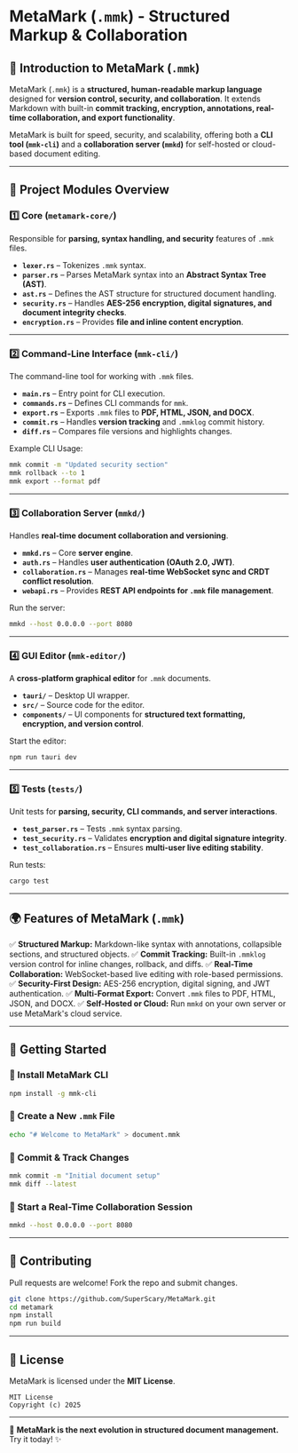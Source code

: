 # **MetaMark (`.mmk`) - Structured Markup & Collaboration**

## **📖 Introduction to MetaMark (`.mmk`)**
MetaMark (`.mmk`) is a **structured, human-readable markup language** designed for **version control, security, and collaboration**. It extends Markdown with built-in **commit tracking, encryption, annotations, real-time collaboration, and export functionality**.

MetaMark is built for speed, security, and scalability, offering both a **CLI tool (`mmk-cli`)** and a **collaboration server (`mmkd`)** for self-hosted or cloud-based document editing.

---

## **📁 Project Modules Overview**
### **1️⃣ Core (`metamark-core/`)**
Responsible for **parsing, syntax handling, and security** features of `.mmk` files.
- **`lexer.rs`** – Tokenizes `.mmk` syntax.
- **`parser.rs`** – Parses MetaMark syntax into an **Abstract Syntax Tree (AST)**.
- **`ast.rs`** – Defines the AST structure for structured document handling.
- **`security.rs`** – Handles **AES-256 encryption, digital signatures, and document integrity checks**.
- **`encryption.rs`** – Provides **file and inline content encryption**.

---
### **2️⃣ Command-Line Interface (`mmk-cli/`)**
The command-line tool for working with `.mmk` files.
- **`main.rs`** – Entry point for CLI execution.
- **`commands.rs`** – Defines CLI commands for `mmk`.
- **`export.rs`** – Exports `.mmk` files to **PDF, HTML, JSON, and DOCX**.
- **`commit.rs`** – Handles **version tracking** and `.mmklog` commit history.
- **`diff.rs`** – Compares file versions and highlights changes.

Example CLI Usage:
```bash
mmk commit -m "Updated security section"
mmk rollback --to 1
mmk export --format pdf
```

---
### **3️⃣ Collaboration Server (`mmkd/`)**
Handles **real-time document collaboration and versioning**.
- **`mmkd.rs`** – Core **server engine**.
- **`auth.rs`** – Handles **user authentication (OAuth 2.0, JWT)**.
- **`collaboration.rs`** – Manages **real-time WebSocket sync and CRDT conflict resolution**.
- **`webapi.rs`** – Provides **REST API endpoints for `.mmk` file management**.

Run the server:
```bash
mmkd --host 0.0.0.0 --port 8080
```

---
### **4️⃣ GUI Editor (`mmk-editor/`)**
A **cross-platform graphical editor** for `.mmk` documents.
- **`tauri/`** – Desktop UI wrapper.
- **`src/`** – Source code for the editor.
- **`components/`** – UI components for **structured text formatting, encryption, and version control**.

Start the editor:
```bash
npm run tauri dev
```

---
### **5️⃣ Tests (`tests/`)**
Unit tests for **parsing, security, CLI commands, and server interactions**.
- **`test_parser.rs`** – Tests `.mmk` syntax parsing.
- **`test_security.rs`** – Validates **encryption and digital signature integrity**.
- **`test_collaboration.rs`** – Ensures **multi-user live editing stability**.

Run tests:
```bash
cargo test
```

---

## **🌍 Features of MetaMark (`.mmk`)**
✅ **Structured Markup:** Markdown-like syntax with annotations, collapsible sections, and structured objects.
✅ **Commit Tracking:** Built-in `.mmklog` version control for inline changes, rollback, and diffs.
✅ **Real-Time Collaboration:** WebSocket-based live editing with role-based permissions.
✅ **Security-First Design:** AES-256 encryption, digital signing, and JWT authentication.
✅ **Multi-Format Export:** Convert `.mmk` files to PDF, HTML, JSON, and DOCX.
✅ **Self-Hosted or Cloud:** Run `mmkd` on your own server or use MetaMark's cloud service.

---

## **🚀 Getting Started**
### **🔹 Install MetaMark CLI**
```bash
npm install -g mmk-cli
```

### **🔹 Create a New `.mmk` File**
```bash
echo "# Welcome to MetaMark" > document.mmk
```

### **🔹 Commit & Track Changes**
```bash
mmk commit -m "Initial document setup"
mmk diff --latest
```

### **🔹 Start a Real-Time Collaboration Session**
```bash
mmkd --host 0.0.0.0 --port 8080
```

---

## **👥 Contributing**
Pull requests are welcome! Fork the repo and submit changes.

```bash
git clone https://github.com/SuperScary/MetaMark.git
cd metamark
npm install
npm run build
```

---

## **📜 License**
MetaMark is licensed under the **MIT License**.

```text
MIT License
Copyright (c) 2025
```

---

🚀 **MetaMark is the next evolution in structured document management.** Try it today! ✨


